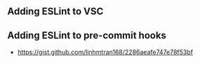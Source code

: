 ## Adding ESLint to VSC

## Adding ESLint to pre-commit hooks
  
 - https://gist.github.com/linhmtran168/2286aeafe747e78f53bf

